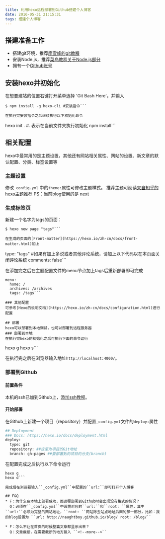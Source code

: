 ```yaml
---
title: 利用hexo远程部署到Github搭建个人博客
date: 2016-05-31 21:15:31
tags: 搭建个人博客
---
```


## 搭建准备工作
* 搭建git环境，推荐[廖雪峰的git教程](http://www.liaoxuefeng.com/wiki/0013739516305929606dd18361248578c67b8067c8c017b000/00137396287703354d8c6c01c904c7d9ff056ae23da865a000)
* 安装Node.js，推荐[菜鸟教程关于Node.js部分](http://www.runoob.com/nodejs/nodejs-install-setup.html)
* 拥有一个[Github账号](https://github.com/)

<!-- more -->

## 安装hexo并初始化
在想要建站的位置右键打开菜单选择 'Git Bash Here'，并输入
```
$ npm install -g hexo-cli #安装指令```

在执行完安装指令之后继续执行以下初始化命令

```
hexo init .  #. 表示在当前文件夹执行初始化
npm install```


## 相关配置
hexo中最常用的是主题设置，其他还有网站相关属性、网站的设置、新文章的默认配置、分类、标签设置等
### 主题设置
修改``_config.yml`` 中的``theme:``属性可修改主题样式。
推荐主题可阅读[来自知乎的hexo主题推荐](https://www.zhihu.com/question/24422335)
PS：当前blog使用的是 [next](http://theme-next.iissnan.com/)
### 生成标签页
新建一个名字为tags的页面：
```
$ hexo new page "tags"```

在生成的页面的[Front-matter](https://hexo.io/zh-cn/docs/front-matter.html)加上
```
type: "tags"
#如果有加上多说或者其他评论系统，请加上以下代码以在本页面关闭评论系统
comments: false```

在添加完之后在主题配置文件的menu节点加上tags后重新部署即可完成
```
menu:
  home: /
  archives: /archives
  tags: /tags```
  
### 其他配置
可参考[Hexo的说明文档](https://hexo.io/zh-cn/docs/configuration.html)进行配置

## 部署
hexo可以部署到本地调试，也可以部署到远程服务器
### 部署到本地
在执行完hexo的初始化之后可执行下面的命令运行

```
hexo g 
hexo s```

在执行完之后在浏览器输入地址``http://localhost:4000/``。

### 部署到Github
#### 前置条件

本机的ssh已加到Github上，[添加ssh教程](http://blog.csdn.net/binyao02123202/article/details/20130891)。

#### 开始部署
在Github上新建一个项目（repository）并配置``_config.yml``文件的``deploy:``属性

```bash
## Deployment
### Docs: https://hexo.io/docs/deployment.html
deploy:
  type: git
  repository: ##这里为项目的Git地址
  branch: gh-pages ##要部署到的项目的分支(branch)
```

在配置完成之后执行以下命令运行

```
hexo g
hexo d```

完成后在浏览器输入``_config.yml``中配置的``url:``即可打开个人博客

## F&Q
* F：为什么在本地上部署成功，而远程部署到Github时会出现没有格式的情况？
  Q：必须在``_config.yml``中设置对应的``url:``和``root: ``属性，其中``url:``必须为完整的网站地址，``root: ``网站除去站点地址后面的那一部分，比如：我的blog设置为 ``url: http://naughtboy.github.io/blog/ root: /blog/``

* F：怎么不让在首页的时候整篇文章都显示出来？
  Q：文章截断，在需要截断的地方插入 ``<!--more-->``
  